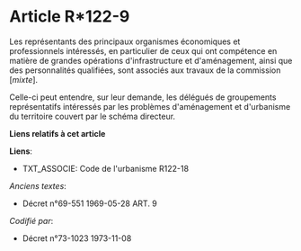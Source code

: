 # Article R*122-9

Les représentants des principaux organismes économiques et professionnels intéressés, en particulier de ceux qui ont
compétence en matière de grandes opérations d'infrastructure et d'aménagement, ainsi que des personnalités qualifiées, sont
associés aux travaux de la commission [*mixte*].

Celle-ci peut entendre, sur leur demande, les délégués de groupements représentatifs intéressés par les problèmes
d'aménagement et d'urbanisme du territoire couvert par le schéma directeur.

**Liens relatifs à cet article**

**Liens**:

  - TXT_ASSOCIE: Code de l'urbanisme R122-18

_Anciens textes_:

  - Décret n°69-551 1969-05-28 ART. 9

_Codifié par_:

  - Décret n°73-1023 1973-11-08
